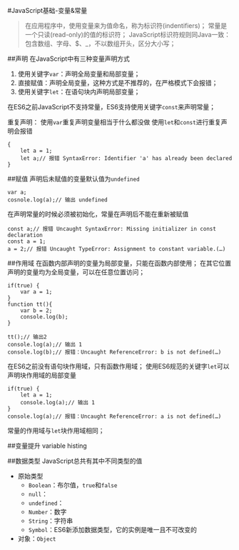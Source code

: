 #JavaScript基础-变量&常量
> 在应用程序中，使用变量来为值命名，称为标识符(indentifiers)；
> 常量是一个只读(read-only)的值的标识符；
> JavaScript标识符规则同Java一致：包含数组、字母、$、_，不以数组开头，区分大小写；

##声明
在JavaScript中有三种变量声明方式

1. 使用关键字`var`：声明全局变量和局部变量；
2. 直接赋值：声明全局变量，这种方式是不推荐的，在严格模式下会报错；
3. 使用关键字`let`：在语句块内声明局部变量；

在ES6之前JavaScript不支持常量，ES6支持使用关键字`const`来声明常量；

重复声明：
使用`var`重复声明变量相当于什么都没做
使用`let`和`const`进行重复声明会报错

	{
		let a = 1;
		let a;// 报错 SyntaxError: Identifier 'a' has already been declared
	}

##赋值
声明后未赋值的变量默认值为`undefined`
	
	var a;
	cosnole.log(a);// 输出 undefined

在声明常量的时候必须被初始化，常量在声明后不能在重新被赋值

	const a;// 报错 Uncaught SyntaxError: Missing initializer in const declaration
	const a = 1;
	a = 2;// 报错 Uncaught TypeError: Assignment to constant variable.(…)
	


##作用域
在函数内部声明的变量为局部变量，只能在函数内部使用；
在其它位置声明的变量均为全局变量，可以在任意位置访问；
	
	if(true) {
		var a = 1;
	}
	function tt(){
		var b = 2;
		console.log(b);
	}

	tt();// 输出2
	console.log(a);// 输出 1
	console.log(b);// 报错：Uncaught ReferenceError: b is not defined(…)

在ES6之前没有语句块作用域，只有函数作用域；
使用ES6规范的关键字`let`可以声明块作用域的局部变量

	if(true) {
		let a = 1;
		console.log(a);// 输出 1
	}
	console.log(a);// 报错：Uncaught ReferenceError: a is not defined(…)

常量的作用域与`let`块作用域相同；

##变量提升 variable histing


##数据类型
JavaScript总共有其中不同类型的值

+ 原始类型
	* `Boolean`：布尔值，`true`和`false`
	* `null`：
	* `undefined`：
	* `Number`：数字
	* `String`：字符串
	* `Symbol`：ES6新添加数据类型，它的实例是唯一且不可改变的
+ 对象：`Object`
